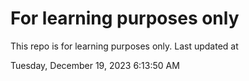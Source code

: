 # For learning purposes only
This repo is for learning purposes only.
Last updated at

Tuesday, December 19, 2023 6:13:50 AM

